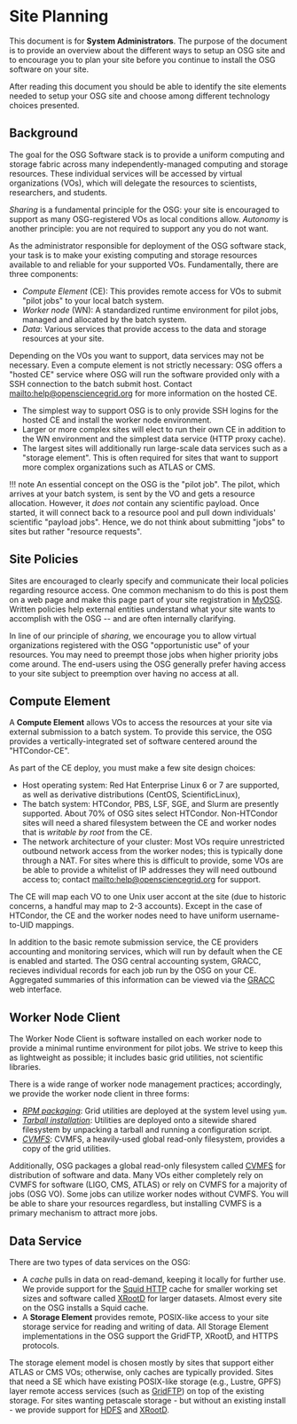 Site Planning
=============

This document is for **System Administrators**. The purpose of the document is to provide an overview about the different ways to setup an OSG site and to encourage you to plan your site before you continue to install the OSG software on your site.

After reading this document you should be able to identify the site elements needed to setup your OSG site and choose among different technology choices presented.

Background
----------

The goal for the OSG Software stack is to provide a uniform computing and storage fabric across many
independently-managed computing and storage resources. These individual services will be accessed by virtual
organizations (VOs), which will delegate the resources to scientists, researchers, and students.

_Sharing_ is a fundamental principle for the OSG: your site is encouraged to support as many OSG-registered VOs as
local conditions allow.  _Autonomy_ is another principle: you are not required to support any you do not want.

As the administrator responsible for deployment of the OSG software stack, your task is to make your existing computing
and storage resources available to and reliable for your supported VOs. Fundamentally, there are three components:

- *Compute Element* (CE): This provides remote access for VOs to submit "pilot jobs" to your local batch system.
- *Worker node* (WN): A standardized runtime environment for pilot jobs, managed and allocated by the batch system.
- *Data*: Various services that provide access to the data and storage resources at your site.

Depending on the VOs you want to support, data services may not be necessary.  Even a compute element is not strictly
necessary: OSG offers a "hosted CE" service where OSG will run the software provided only with a SSH connection to the
batch submit host.  Contact <mailto:help@opensciencegrid.org> for more information on the hosted CE.

- The simplest way to support OSG is to only provide SSH logins for the hosted CE and install the worker node
  environment.
- Larger or more complex sites will elect to run their own CE in addition to the WN environment and the simplest
  data service (HTTP proxy cache).
- The largest sites will additionally run large-scale data services such as a "storage element".  This is often required
  for sites that want to support more complex organizations such as ATLAS or CMS.

!!! note
    An essential concept on the OSG is the "pilot job".  The pilot, which arrives at your batch system, is sent by the
    VO and gets a resource allocation.  However, it _does not_ contain any scientific payload.  Once started, it will
    connect back to a resource pool and pull down individuals' scientific "payload jobs".  Hence, we do not think about
    submitting "jobs" to sites but rather "resource requests".

Site Policies
-------------

Sites are encouraged to clearly specify and communicate their local policies regarding resource access. One common
mechanism to do this is post them on a web page and make this page part of your site registration in
[MyOSG](http://my.opensciencegrid.org).  Written policies help external entities understand what your site wants to
accomplish with the OSG -- and are often internally clarifying.

In line of our principle of *sharing*, we encourage you to allow virtual organizations registered with the OSG
"opportunistic use" of your resources. You may need to preempt those jobs when higher priority jobs come around.
The end-users using the OSG generally prefer having access to your site subject to preemption over having no access
at all.

Compute Element
---------------

A **Compute Element** allows VOs to access the resources at your site via external submission to a batch system.  To
provide this service, the OSG provides a vertically-integrated set of software centered around the "HTCondor-CE".

As part of the CE deploy, you must make a few site design choices:

- Host operating system: Red Hat Enterprise Linux 6 or 7 are supported, as well as derivative distributions (CentOS,
  ScientificLinux),
- The batch system:  HTCondor, PBS, LSF, SGE, and Slurm are presently supported.  About 70% of OSG sites select
  HTCondor.  Non-HTCondor sites will need a shared filesystem between the CE and worker nodes that is _writable by
  root_ from the CE.
- The network architecture of your cluster: Most VOs require unrestricted outbound network access from the worker nodes;
  this is typically done through a NAT.  For sites where this is difficult to provide, some VOs are be able to provide
  a whitelist of IP addresses they will need outbound access to; contact <mailto:help@opensciencegrid.org> for support.

The CE will map each VO to one Unix user accont at the site (due to historic concerns, a handful may map to 2-3
accounts).  Except in the case of HTCondor, the CE and the worker nodes need to have uniform username-to-UID mappings.

In addition to the basic remote submission service, the CE providers accounting and monitoring services, which will
run by default when the CE is enabled and started. The OSG central accounting system, GRACC, recieves individual
records for each job run by the OSG on your CE. Aggregated summaries of this information can be viewed via the
[GRACC](https://gracc.opensciencegrid.org) web interface.

Worker Node Client
------------------

The Worker Node Client is software installed on each worker node to provide a minimal runtime environment for pilot
jobs.  We strive to keep this as lightweight as possible; it includes basic grid utilities, not scientific libraries.

There is a wide range of worker node management practices; accordingly, we provide the worker node client in three
forms:

- [*RPM packaging*](worker-node/install-wn.md): Grid utilities are deployed at the system level using `yum`.
- [*Tarball installation*](worker-node/install-wn-tarball.md): Utilities are deployed onto a sitewide shared
  filesystem by unpacking a tarball and running a configuration script.
- [*CVMFS*](worker-node/install-wn-oasis): CVMFS, a heavily-used global read-only filesystem, provides a copy of the grid utilities.

Additionally, OSG packages a global read-only filesystem called [CVMFS](worker-node/install-cvmfs) for distribution of
software and data.  Many VOs either completely rely on CVMFS for software (LIGO, CMS, ATLAS) or rely on CVMFS for a
majority of jobs (OSG VO).  Some jobs can utilize worker nodes without CVMFS.  You will be able to share your
resources regardless, but installing CVMFS is a primary mechanism to attract more jobs.

Data Service
------

There are two types of data services on the OSG:

- A *cache* pulls in data on read-demand, keeping it locally for further use.  We provide support for the
  [Squid HTTP](data/frontier-squid) cache for smaller working set sizes and software called [XRootD](http://xrootd.org)
  for larger datasets.  Almost every site on the OSG installs a Squid cache.
- A **Storage Element** provides remote, POSIX-like access to your site storage service for reading and writing of data.
  All Storage Element implementations in the OSG support the GridFTP, XRootD, and HTTPS protocols.

The storage element model is chosen mostly by sites that support either ATLAS or CMS VOs; otherwise, only caches are
typically provided.  Sites that need a SE which have existing POSIX-like storage (e.g., Lustre, GPFS) layer remote
access services (such as [GridFTP](data/gridftp)) on top of the existing storage.  For sites wanting petascale storage -
but without an existing install - we provide support for [HDFS](data/hadoop-overview) and
[XRootD](data/xrootd-overview).

<!-- TODO: these figures were all garbage.  Redraw
## Example Configurations
This section contains a few example that illustrate how the different elements contributing to an OSG site can be
combined. Each %GRAY%gray%ENDCOLOR% box represents a physical resource or virtual machine that is required in the
example.
-->
